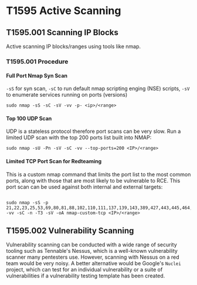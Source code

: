 # **T1595** Active Scanning

## **T1595.001** Scanning IP Blocks

Active scanning IP blocks/ranges using tools like nmap.

### **T1595.001** Procedure

#### Full Port Nmap Syn Scan

`-sS` for syn scan, `-sC` to run default nmap scripting enging (NSE) scripts, `-sV` to enumerate services running on ports (versions)

```shell
sudo nmap -sS -sC -sV -vv -p- <ip>/<range>
```

#### Top 100 UDP Scan

UDP is a stateless protocol therefore port scans can be very slow. Run a limited UDP scan with the top 200 ports list built into NMAP:

```shell
sudo nmap -sU -Pn -sV -sC -vv --top-ports=200 <IP>/<range>
```

#### Limited TCP Port Scan for Redteaming

This is a custom nmap command that limits the port list to the most common ports, along with those that are most likely to be vulnerable to RCE. This port scan can be used against both internal and external targets:

```shell

sudo nmap -sS -p 21,22,23,25,53,69,80,81,88,102,110,111,137,139,143,389,427,443,445,464,465,475,476,500,512,513,514,515,541,587,593,636,717,800,801,808,890,902,993,995,1080,1090,1091,1098,1099,1100,1128,1129,1150,1194,1433,1434,1444,1460,1461,1462,1521,1688,1801,1840,1993,1995,2000,2030,2049,2103,2105,2107,2222,2300,2382,2383,2483,2484,2500,2525,3009,3011,3200,3202,3204,3203,3268,3269,3299,3300,3302,3303,3304,3306,3343,3389,3392,3395,3396,3471,3472,3473,6553,3602,3801,3803,3823,3828,3843,3863,3867,3875,4000,4200,4222,4369,4447,4786,4800,4804,4848,5000,5001,5005,5013,5022,5023,5060,5061,5081,5150,5432,5500,5501,5504,5550,5555,5580,5600,5601,5672,5700,5900,5985,5986,6000,6001,6006,6007,6008,6029,6044,6057,6071,6076,6083,6099,6113,6129,6160,6162,6379,6400,6401,6402,6501,7000,7008,7022,7067,7070,7072,7095,7181,7274,7311,7319,7320,7431,7435,7443,7548,8000,8001,8002,8003,8007,8009,8010,8012,8016,8017,8019,8041,8043,8080,8092,8100,8101,8111,8116,8117,8201,8207,8211,8243,8443,8445,8686,8834,8991,8999,9000,9001,9002,9005,9007,9008,9009,9010,9011,9012,9020,9021,9022,9023,9024,9025,9026,9080,9084,9091,9092,9100,9101,9102,9389,9555,9600,9090,9991,10000,15672,20000,25000,27017,33060,40001,40002,45000,45001,47001,49152,49154,49155,49156,49171,50000,50001,50006,50500,56975,61616,61617 -vv -sC -n -T3 -sV -oA nmap-custom-tcp <IP>/<range>
```

## **T1595.002** Vulnerability Scanning

Vulnerability scanning can be conducted with a wide range of security tooling such as Tennable's Nessus, which is a well-known vulnerability scanner many pentesters use. However, scanning with Nessus on a red team would be very noisy. A better alternative would be Google's `Nuclei` project, which can test for an individual vulnerability or a suite of vulnerabilities if a vulnerability testing template has been created.


